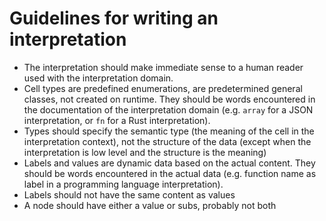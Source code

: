# Guidelines for writing an interpretation

- The interpretation should make immediate sense to a human reader used with the interpretation domain.
- Cell types are predefined enumerations, are predetermined general classes, not created on runtime. They should be words encountered in the documentation of the interpretation domain (e.g. `array` for a JSON interpretation, or `fn` for a Rust interpretation).
- Types should specify the semantic type (the meaning of the cell in the interpretation context), not the structure of the data (except when the interpretation is low level and the structure is the meaning)
- Labels and values are dynamic data based on the actual content. They should be words encountered in the actual data (e.g. function name as label in a programming language interpretation).
- Labels should not have the same content as values
- A node should have either a value or subs, probably not both
